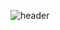![header](https://capsule-render.vercel.app/api?type=slice&color=random&height=300&section=header&text=Hello%20%F0%9F%A4%97)
